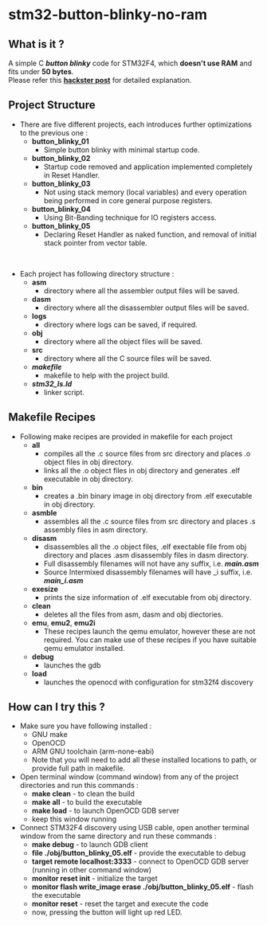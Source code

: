 # stm32-button-blinky-no-ram

## What is it ?

A simple C ***button blinky*** code for STM32F4, which **doesn't use RAM** and fits under **50 bytes**.  
Please refer this **[hackster post](https://www.hackster.io/RVLAD/50-bytes-button-blinky-on-stm32f4-which-doesn-t-use-ram-bcdadc)** for detailed explanation.  

## Project Structure

- There are five different projects, each introduces further optimizations to the previous one :
    - **button_blinky_01**  
        - Simple button blinky with minimal startup code.  
    - **button_blinky_02**  
        - Startup code removed and application implemented completely in Reset Handler.
    - **button_blinky_03**  
        - Not using stack memory (local variables) and every operation being performed in core general purpose registers.
    - **button_blinky_04**  
        - Using Bit-Banding technique for IO registers access.
    - **button_blinky_05**  
        - Declaring Reset Handler as naked function, and removal of initial stack pointer from vector table.  

<br>


- Each project has following directory structure :
    - **asm**
        - directory where all the assembler output files will be saved.
    - **dasm**
        - directory where all the disassembler output files will be saved.
    - **logs**
        - directory where logs can be saved, if required.
    - **obj**
        - directory where all the object files will be saved.
    - **src**
        - directory where all the C source files will be saved.
    - ***makefile***
        - makefile to help with the project build.
    - ***stm32_ls.ld***
        - linker script.


## Makefile Recipes

- Following make recipes are provided in makefile for each project
    - **all**
        - compiles all the .c source files from src directory and places .o object files in obj directory.
        - links all the .o object files in obj directory and generates .elf executable in obj directory.
    - **bin**
        - creates a .bin binary image in obj directory from .elf executable in obj directory.
    - **asmble**
        - assembles all the .c source files from src directory and places .s assembly files in asm directory.
    - **disasm**
        - disassembles all the .o object files, .elf exectable file from obj directory and places .asm disassembly files in dasm directory.
        - Full disassembly filenames will not have any suffix, i.e. ***main.asm***
        - Source Intermixed disassembly filenames will have _i suffix, i.e. ***main_i.asm***
    - **exesize**
        - prints the size information of .elf executable from obj directory.
    - **clean**
        - deletes all the files from asm, dasm and obj diectories.
    - **emu**, **emu2**, **emu2i**
        - These recipes launch the qemu emulator, however these are not required. You can make use of these recipes if you have suitable qemu emulator installed.
    - **debug**
        - launches the gdb
    - **load**
        - launches the openocd with configuration for stm32f4 discovery

## How can I try this ?
- Make sure you have following installed : 
    - GNU make
    - OpenOCD
    - ARM GNU toolchain (arm-none-eabi)
    - Note that you will need to add all these installed locations to path, or provide full path in makefile.
- Open terminal window (command window) from any of the project directories and run this commands : 
    - **make clean** - to clean the build
    - **make all** - to build the executable
    - **make load** - to launch OpenOCD GDB server
    - keep this window running
- Connect STM32F4 discovery using USB cable, open another terminal window from the same directory and run these commands : 
    - **make debug** - to launch GDB client
    - **file ./obj/button_blinky_05.elf** - provide the executable to debug
    - **target remote localhost:3333** - connect to OpenOCD GDB server (running in other command window)
    - **monitor reset init** - initialize the target
    - **monitor flash write_image erase ./obj/button_blinky_05.elf** - flash the executable
    - **monitor reset** - reset the target and execute the code
    - now, pressing the button will light up red LED.

